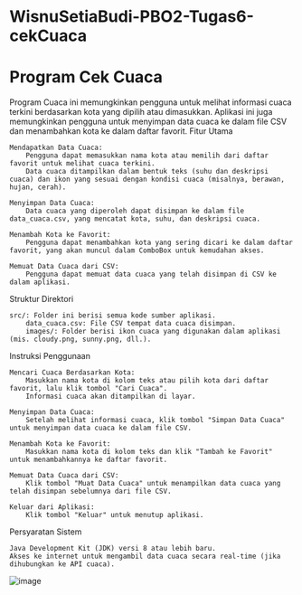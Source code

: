 # WisnuSetiaBudi-PBO2-Tugas6-cekCuaca

# Program Cek Cuaca

Program Cuaca ini memungkinkan pengguna untuk melihat informasi cuaca terkini berdasarkan kota yang dipilih atau dimasukkan. Aplikasi ini juga memungkinkan pengguna untuk menyimpan data cuaca ke dalam file CSV dan menambahkan kota ke dalam daftar favorit.
Fitur Utama

    Mendapatkan Data Cuaca:
        Pengguna dapat memasukkan nama kota atau memilih dari daftar favorit untuk melihat cuaca terkini.
        Data cuaca ditampilkan dalam bentuk teks (suhu dan deskripsi cuaca) dan ikon yang sesuai dengan kondisi cuaca (misalnya, berawan, hujan, cerah).

    Menyimpan Data Cuaca:
        Data cuaca yang diperoleh dapat disimpan ke dalam file data_cuaca.csv, yang mencatat kota, suhu, dan deskripsi cuaca.

    Menambah Kota ke Favorit:
        Pengguna dapat menambahkan kota yang sering dicari ke dalam daftar favorit, yang akan muncul dalam ComboBox untuk kemudahan akses.

    Memuat Data Cuaca dari CSV:
        Pengguna dapat memuat data cuaca yang telah disimpan di CSV ke dalam aplikasi.

Struktur Direktori

    src/: Folder ini berisi semua kode sumber aplikasi.
        data_cuaca.csv: File CSV tempat data cuaca disimpan.
        images/: Folder berisi ikon cuaca yang digunakan dalam aplikasi (mis. cloudy.png, sunny.png, dll.).

Instruksi Penggunaan

    Mencari Cuaca Berdasarkan Kota:
        Masukkan nama kota di kolom teks atau pilih kota dari daftar favorit, lalu klik tombol "Cari Cuaca".
        Informasi cuaca akan ditampilkan di layar.

    Menyimpan Data Cuaca:
        Setelah melihat informasi cuaca, klik tombol "Simpan Data Cuaca" untuk menyimpan data cuaca ke dalam file CSV.

    Menambah Kota ke Favorit:
        Masukkan nama kota di kolom teks dan klik "Tambah ke Favorit" untuk menambahkannya ke daftar favorit.

    Memuat Data Cuaca dari CSV:
        Klik tombol "Muat Data Cuaca" untuk menampilkan data cuaca yang telah disimpan sebelumnya dari file CSV.

    Keluar dari Aplikasi:
        Klik tombol "Keluar" untuk menutup aplikasi.

Persyaratan Sistem

    Java Development Kit (JDK) versi 8 atau lebih baru.
    Akses ke internet untuk mengambil data cuaca secara real-time (jika dihubungkan ke API cuaca).

![image](https://github.com/user-attachments/assets/8b04d587-422f-4a0c-a9eb-348440a4c3ea)
